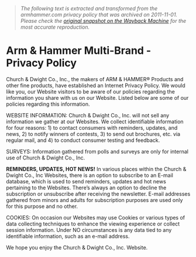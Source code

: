 > *The following text is extracted and transformed from the armhammer.com privacy policy that was archived on 2011-11-01. Please check the [original snapshot on the Wayback Machine](https://web.archive.org/web/20111101230539id_/http%3A//www.armandhammer.com/privacy.aspx) for the most accurate reproduction.*

# Arm & Hammer Multi-Brand - Privacy Policy

Church & Dwight Co., Inc., the makers of ARM & HAMMER® Products and other fine products, have established an Internet Privacy Policy. We would like you, our Website visitors to be aware of our policies regarding the information you share with us on our Website. Listed below are some of our policies regarding this information.

WEBSITE INFORMATION: Church & Dwight Co., Inc. will not sell any information we gather at our Websites. We collect identifiable information for four reasons: 1) to contact consumers with reminders, updates, and news, 2) to notify winners of contests, 3) to send out brochures, etc. via regular mail, and 4) to conduct consumer testing and feedback.

SURVEYS: Information gathered from polls and surveys are only for internal use of Church & Dwight Co., Inc.

 **REMINDERS, UPDATES, HOT NEWS!** In various places within the Church & Dwight Co., Inc Websites, there is an option to subscribe to an E-mail database, which is used to send reminders, updates and hot news pertaining to the Websites. There’s always an option to decline the subscription or unsubscribe after receiving the newsletter. E-mail addresses gathered from minors and adults for subscription purposes are used only for this purpose and no other.

COOKIES: On occasion our Websites may use Cookies or various types of data collecting techniques to enhance the viewing experience or collect session information. Under NO circumstances is any data tied to any identifiable information, such as an e-mail address.

We hope you enjoy the Church & Dwight Co., Inc. Website.
